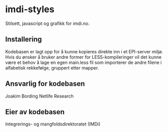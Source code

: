 # imdi-styles
Stilsett, javascript og grafikk for imdi.no.

## Installering
Kodebasen er lagt opp for å kunne kopieres direkte inn i et EPI-server miljø. Hvis du ønsker å bruker andre former for LESS-kompileringer vil det kunne være et behov å lage en egen main.less fil som importerer de andre filene i alfabetisk rekkefølge, gruppert etter mapper. 

## Ansvarlig for kodebasen
Joakim Bording
Netlife Research

## Eier av kodebasen
Integrerings- og mangfoldsdirektoratet (IMDi) 

